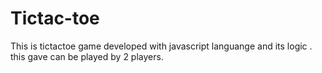 # Tictac-toe
This is tictactoe game developed with javascript languange and its logic . this gave can be played by 2 players.
